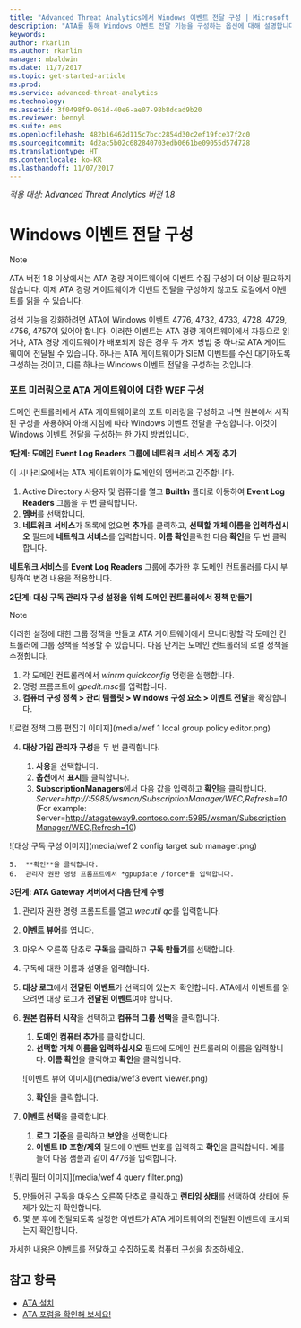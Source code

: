 ```yaml
---
title: "Advanced Threat Analytics에서 Windows 이벤트 전달 구성 | Microsoft Docs"
description: "ATA를 통해 Windows 이벤트 전달 기능을 구성하는 옵션에 대해 설명합니다."
keywords: 
author: rkarlin
ms.author: rkarlin
manager: mbaldwin
ms.date: 11/7/2017
ms.topic: get-started-article
ms.prod: 
ms.service: advanced-threat-analytics
ms.technology: 
ms.assetid: 3f0498f9-061d-40e6-ae07-98b8dcad9b20
ms.reviewer: bennyl
ms.suite: ems
ms.openlocfilehash: 482b16462d115c7bcc2854d30c2ef19fce37f2c0
ms.sourcegitcommit: 4d2ac5b02c682840703edb0661be09055d57d728
ms.translationtype: HT
ms.contentlocale: ko-KR
ms.lasthandoff: 11/07/2017
---
```

*적용 대상: Advanced Threat Analytics 버전 1.8*



# <a name="configuring-windows-event-forwarding"></a>Windows 이벤트 전달 구성

> [!NOTE]
> ATA 버전 1.8 이상에서는 ATA 경량 게이트웨이에 이벤트 수집 구성이 더 이상 필요하지 않습니다. 이제 ATA 경량 게이트웨이가 이벤트 전달을 구성하지 않고도 로컬에서 이벤트를 읽을 수 있습니다.


검색 기능을 강화하려면 ATA에 Windows 이벤트 4776, 4732, 4733, 4728, 4729, 4756, 4757이 있어야 합니다. 이러한 이벤트는 ATA 경량 게이트웨이에서 자동으로 읽거나, ATA 경량 게이트웨이가 배포되지 않은 경우 두 가지 방법 중 하나로 ATA 게이트웨이에 전달될 수 있습니다. 하나는 ATA 게이트웨이가 SIEM 이벤트를 수신 대기하도록 구성하는 것이고, 다른 하나는 Windows 이벤트 전달을 구성하는 것입니다.



### <a name="wef-configuration-for-ata-gateways-with-port-mirroring"></a>포트 미러링으로 ATA 게이트웨이에 대한 WEF 구성

도메인 컨트롤러에서 ATA 게이트웨이로의 포트 미러링을 구성하고 나면 원본에서 시작된 구성을 사용하여 아래 지침에 따라 Windows 이벤트 전달을 구성합니다. 이것이 Windows 이벤트 전달을 구성하는 한 가지 방법입니다. 

**1단계: 도메인 Event Log Readers 그룹에 네트워크 서비스 계정 추가** 

이 시나리오에서는 ATA 게이트웨이가 도메인의 멤버라고 간주합니다.

1.  Active Directory 사용자 및 컴퓨터를 열고 **BuiltIn** 폴더로 이동하여 **Event Log Readers** 그룹을 두 번 클릭합니다. 
2.  **멤버**를 선택합니다.
4.  **네트워크 서비스**가 목록에 없으면 **추가**를 클릭하고, **선택할 개체 이름을 입력하십시오** 필드에 **네트워크 서비스**를 입력합니다. **이름 확인**클릭한 다음 **확인**을 두 번 클릭합니다. 

**네트워크 서비스**를 **Event Log Readers** 그룹에 추가한 후 도메인 컨트롤러를 다시 부팅하여 변경 내용을 적용합니다.

**2단계: 대상 구독 관리자 구성 설정을 위해 도메인 컨트롤러에서 정책 만들기** 
> [!Note] 
> 이러한 설정에 대한 그룹 정책을 만들고 ATA 게이트웨이에서 모니터링할 각 도메인 컨트롤러에 그룹 정책을 적용할 수 있습니다. 다음 단계는 도메인 컨트롤러의 로컬 정책을 수정합니다.     

1.  각 도메인 컨트롤러에서 *winrm quickconfig* 명령을 실행합니다.
2.  명령 프롬프트에 *gpedit.msc*를 입력합니다.
3.  **컴퓨터 구성 정책 > 관리 템플릿 > Windows 구성 요소 > 이벤트 전달**을 확장합니다.

 ![로컬 정책 그룹 편집기 이미지](media/wef 1 local group policy editor.png)

4.  **대상 가입 관리자 구성**을 두 번 클릭합니다.
   
    1.  **사용**을 선택합니다.
    2.  **옵션**에서 **표시**를 클릭합니다.
    3.  **SubscriptionManagers**에서 다음 값을 입력하고 **확인**을 클릭합니다. *Server=http://<fqdnATAGateway>:5985/wsman/SubscriptionManager/WEC,Refresh=10* (For example: Server=http://atagateway9.contoso.com:5985/wsman/SubscriptionManager/WEC,Refresh=10)
 
   ![대상 구독 구성 이미지](media/wef 2 config target sub manager.png)
   
    5.  **확인**을 클릭합니다.
    6.  관리자 권한 명령 프롬프트에서 *gpupdate /force*를 입력합니다. 

**3단계: ATA Gateway 서버에서 다음 단계 수행** 

1.  관리자 권한 명령 프롬프트를 열고 *wecutil qc*를 입력합니다.
2.  **이벤트 뷰어**를 엽니다. 
3.  마우스 오른쪽 단추로 **구독**을 클릭하고 **구독 만들기**를 선택합니다. 

   1.   구독에 대한 이름과 설명을 입력합니다. 
   2.   **대상 로그**에서 **전달된 이벤트**가 선택되어 있는지 확인합니다. ATA에서 이벤트를 읽으려면 대상 로그가 **전달된 이벤트**여야 합니다. 
   3.   **원본 컴퓨터 시작**을 선택하고 **컴퓨터 그룹 선택**을 클릭합니다.
        1.  **도메인 컴퓨터 추가**를 클릭합니다.
        2.  **선택할 개체 이름을 입력하십시오** 필드에 도메인 컨트롤러의 이름을 입력합니다. **이름 확인**을 클릭하고 **확인**을 클릭합니다. 
       
        ![이벤트 뷰어 이미지](media/wef3 event viewer.png)
   
        
        3.  **확인**을 클릭합니다.
   4.   **이벤트 선택**을 클릭합니다.

        1. **로그 기준**을 클릭하고 **보안**을 선택합니다.
        2. **이벤트 ID 포함/제외** 필드에 이벤트 번호를 입력하고 **확인**을 클릭합니다. 예를 들어 다음 샘플과 같이 4776을 입력합니다.

 ![쿼리 필터 이미지](media/wef 4 query filter.png)

   5.   만들어진 구독을 마우스 오른쪽 단추로 클릭하고 **런타임 상태**를 선택하여 상태에 문제가 있는지 확인합니다. 
   6.   몇 분 후에 전달되도록 설정한 이벤트가 ATA 게이트웨이의 전달된 이벤트에 표시되는지 확인합니다.


자세한 내용은 [이벤트를 전달하고 수집하도록 컴퓨터 구성](https://technet.microsoft.com/library/cc748890)을 참조하세요.

## <a name="see-also"></a>참고 항목
- [ATA 설치](install-ata-step1.md)
- [ATA 포럼을 확인해 보세요!](https://social.technet.microsoft.com/Forums/security/home?forum=mata)

